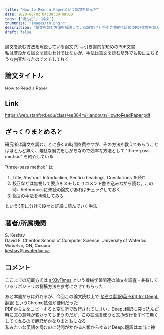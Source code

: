 ```yaml
---
title: "How to Read a Paperという論文を読んだ"
date: 2020-06-03T04:30:30+09:00
tags: ["読んだ", "論文"]
thumbnail: "images/tn.png??"
description: "論文を読む方法を解説している論文(?) 手引き書的な短めのPDF文書を読んだ。普段から論文を読むわけではないが、手法は論文を読む以外でも役に立ちそうな内容だったのでメモしておく"
draft: false
---
```


論文を読む方法を解説している論文(?) 手引き書的な短めのPDF文書  
私は普段から論文を読むわけではないが、手法は論文を読む以外でも役に立ちそうな内容だったのでメモしておく  

## 論文タイトル

How to Read a Paper

## Link

https://web.stanford.edu/class/ee384m/Handouts/HowtoReadPaper.pdf

## ざっくりまとめると

研究者は論文を読むことに多くの時間を費やすが、その方法を教えてもらうことはほとんど無く、無駄な努力をしがちなので効率な方法として "three-pass method" を紹介している

"three-pass method" は

1. Title, Abstract, Introduction, Section headings, Conclusions を読む
2. 校正などは無視して要点をメモしたりコメント書き込みながら読む。この時、Referencesに未読の論文があればチェックしておく
3. 論文の手法を再現してみる

という3周に分けて段々と詳細に読んでいく手法

## 著者/所属機関

S. Keshav  
David R. Cheriton School of Computer Science, University of Waterloo
Waterloo, ON, Canada  
keshav@uwaterloo.ca

## コメント

ここまでの記載方式は [arXivTimes](https://github.com/arXivTimes/arXivTimes) という機械学習関連の論文を調査・共有しているリポジトリの投稿方法を参考にさせてもらった  

あと本題からは外れるが、今回この論文読む上で [なぞり翻訳(英→和) for DeepL翻訳](https://chrome.google.com/webstore/detail/%E3%81%AA%E3%81%9E%E3%82%8A%E7%BF%BB%E8%A8%B3%E8%8B%B1%E2%86%92%E5%92%8C-for-deepl%E7%BF%BB%E8%A8%B3/begokompmfdepmbdbemfahbeapcabeaa) というChrome拡張が便利だった  
PDFから文をコピーすると変な所で改行されてしまい、DeepL翻訳に突っ込んだ時に文の意味が変わってしまうのだが、この拡張を使うと文の改行をすべて無くしてくれるので翻訳がかなりまともになる  
私みたいな英語を読むのに時間がかかる人類からするとDeepL翻訳は本当に神


